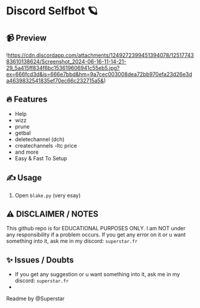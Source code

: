 # Discord Selfbot 🪐

## 📹 Preview

!https://cdn.discordapp.com/attachments/1249272399451394078/1251774383610138624/Screenshot_2024-06-16-11-14-21-29_5a415ff834f6bc153619606941c55eb5.jpg?ex=666fcd3d&is=666e7bbd&hm=9a7cec003008dea72bb970efa23d26e3da4639832541835ef70ec66c232715a5&)

## 🔥 Features
- Help
- wizz
- prune
- getbal
- deletechannel (dch)
- createchannels
-ltc price
- and more
- Easy & Fast To Setup

## ✍️ Usage
1. Open `blake.py` (very esay)

## ⚠️ DISCLAIMER / NOTES
This github repo is for EDUCATIONAL PURPOSES ONLY. I am NOT under any responsibility if a problem occurs.
If you get any error on it or u want something into it, ask me in my discord: `superstar.fr`

## ✨ Issues / Doubts

- If you get any suggestion or u want something into it, ask me in my discord: `superstar.fr`
- 
Readme by @Superstar
